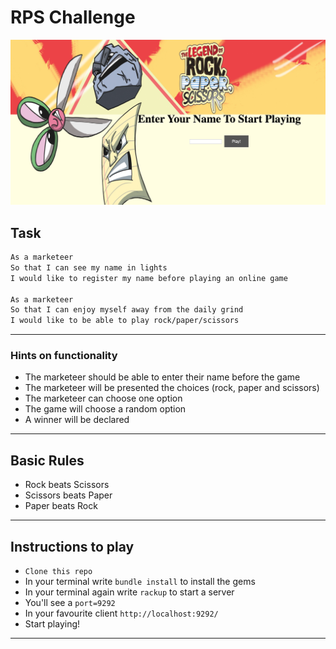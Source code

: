# RPS Challenge


![alt text](https://github.com/jaitone/rps-challenge/raw/master/images/img.png)

Task
----
```sh
As a marketeer
So that I can see my name in lights
I would like to register my name before playing an online game

As a marketeer
So that I can enjoy myself away from the daily grind
I would like to be able to play rock/paper/scissors
```
----------------------
### Hints on functionality

- The marketeer should be able to enter their name before the game
- The marketeer will be presented the choices (rock, paper and scissors)
- The marketeer can choose one option
- The game will choose a random option
- A winner will be declared

----------------------
## Basic Rules

- Rock beats Scissors
- Scissors beats Paper
- Paper beats Rock
----------------------
## Instructions to play

- `Clone this repo`
- In your terminal write `bundle install` to install the gems
- In your terminal again write `rackup` to start a server
- You'll see a `port=9292`
- In your favourite client `http://localhost:9292/`
- Start playing!

----------------------

